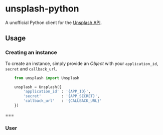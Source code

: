 # unsplash-python
A unofficial Python client for the [Unsplash API](https://unsplash.com/developers).


## Usage
### Creating an instance
To create an instance, simply provide an _Object_ with your `application_id`, `secret` and `callback_url`.

```python
    from unsplash import Unsplash

    unsplash = Unsplash({
        'application_id' : '{APP_ID}',
        'secret'         : '{APP_SECRET}',
        'callback_url'   : '{CALLBACK_URL}'
    })
```

===

### User
